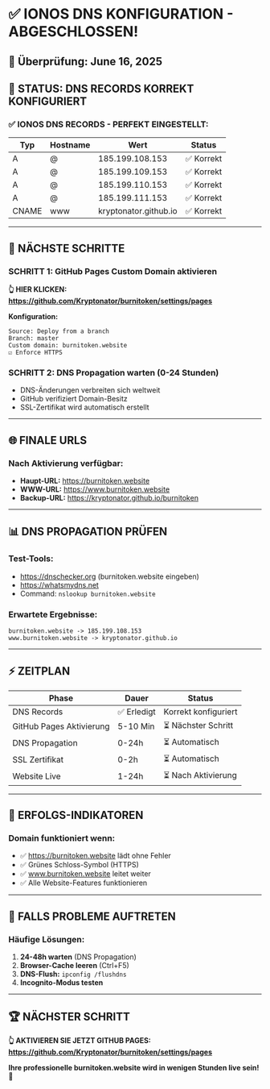 # ✅ IONOS DNS KONFIGURATION - ABGESCHLOSSEN!

## 📅 Überprüfung: June 16, 2025

## 🎯 STATUS: DNS RECORDS KORREKT KONFIGURIERT

### **✅ IONOS DNS RECORDS - PERFEKT EINGESTELLT:**

| Typ   | Hostname | Wert                  | Status     |
| ----- | -------- | --------------------- | ---------- |
| A     | @        | 185.199.108.153       | ✅ Korrekt |
| A     | @        | 185.199.109.153       | ✅ Korrekt |
| A     | @        | 185.199.110.153       | ✅ Korrekt |
| A     | @        | 185.199.111.153       | ✅ Korrekt |
| CNAME | www      | kryptonator.github.io | ✅ Korrekt |

---

## 🚀 NÄCHSTE SCHRITTE

### **SCHRITT 1: GitHub Pages Custom Domain aktivieren**

**👆 HIER KLICKEN:**
**https://github.com/Kryptonator/burnitoken/settings/pages**

**Konfiguration:**

```
Source: Deploy from a branch
Branch: master
Custom domain: burnitoken.website
☑️ Enforce HTTPS
```

### **SCHRITT 2: DNS Propagation warten (0-24 Stunden)**

- DNS-Änderungen verbreiten sich weltweit
- GitHub verifiziert Domain-Besitz
- SSL-Zertifikat wird automatisch erstellt

---

## 🌐 FINALE URLS

### **Nach Aktivierung verfügbar:**

- **Haupt-URL:** https://burnitoken.website
- **WWW-URL:** https://www.burnitoken.website
- **Backup-URL:** https://kryptonator.github.io/burnitoken

---

## 📊 DNS PROPAGATION PRÜFEN

### **Test-Tools:**

- https://dnschecker.org (burnitoken.website eingeben)
- https://whatsmydns.net
- Command: `nslookup burnitoken.website`

### **Erwartete Ergebnisse:**

```
burnitoken.website -> 185.199.108.153
www.burnitoken.website -> kryptonator.github.io
```

---

## ⚡ ZEITPLAN

| Phase                    | Dauer       | Status               |
| ------------------------ | ----------- | -------------------- |
| DNS Records              | ✅ Erledigt | Korrekt konfiguriert |
| GitHub Pages Aktivierung | 5-10 Min    | ⏳ Nächster Schritt  |
| DNS Propagation          | 0-24h       | ⏳ Automatisch       |
| SSL Zertifikat           | 0-2h        | ⏳ Automatisch       |
| Website Live             | 1-24h       | ⏳ Nach Aktivierung  |

---

## 🎉 ERFOLGS-INDIKATOREN

### **Domain funktioniert wenn:**

- ✅ https://burnitoken.website lädt ohne Fehler
- ✅ Grünes Schloss-Symbol (HTTPS)
- ✅ www.burnitoken.website leitet weiter
- ✅ Alle Website-Features funktionieren

---

## 🔧 FALLS PROBLEME AUFTRETEN

### **Häufige Lösungen:**

1. **24-48h warten** (DNS Propagation)
2. **Browser-Cache leeren** (Ctrl+F5)
3. **DNS-Flush:** `ipconfig /flushdns`
4. **Incognito-Modus testen**

---

## 🏆 NÄCHSTER SCHRITT

**👆 AKTIVIEREN SIE JETZT GITHUB PAGES:**
**https://github.com/Kryptonator/burnitoken/settings/pages**

**Ihre professionelle burnitoken.website wird in wenigen Stunden live sein!** 🌟
